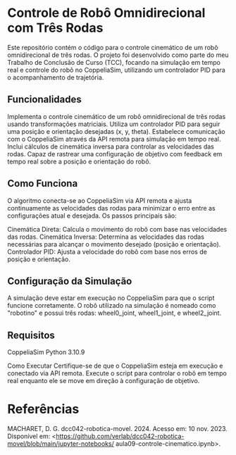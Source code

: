 # Controle de Robô Omnidirecional com Três Rodas
Este repositório contém o código para o controle cinemático de um robô omnidirecional de três rodas. O projeto foi desenvolvido como parte do meu Trabalho de Conclusão de Curso (TCC), focando na simulação em tempo real e controle do robô no CoppeliaSim, utilizando um controlador PID para o acompanhamento de trajetória.

## Funcionalidades
Implementa o controle cinemático de um robô omnidirecional de três rodas usando transformações matriciais.
Utiliza um controlador PID para seguir uma posição e orientação desejadas (x, y, theta).
Estabelece comunicação com o CoppeliaSim através da API remota para simulação em tempo real.
Inclui cálculos de cinemática inversa para controlar as velocidades das rodas.
Capaz de rastrear uma configuração de objetivo com feedback em tempo real sobre a posição e orientação do robô.

## Como Funciona
O algoritmo conecta-se ao CoppeliaSim via API remota e ajusta continuamente as velocidades das rodas para minimizar o erro entre as configurações atual e desejada. Os passos principais são:

Cinemática Direta: Calcula o movimento do robô com base nas velocidades das rodas.
Cinemática Inversa: Determina as velocidades das rodas necessárias para alcançar o movimento desejado (posição e orientação).
Controlador PID: Ajusta a velocidade do robô com base nos erros de posição e orientação.

## Configuração da Simulação
A simulação deve estar em execução no CoppeliaSim para que o script funcione corretamente.
O robô utilizado na simulação é nomeado como "robotino" e possui três rodas: wheel0_joint, wheel1_joint, e wheel2_joint.

## Requisitos
CoppeliaSim
Python 3.10.9

Como Executar
Certifique-se de que o CoppeliaSim esteja em execução e conectado via API remota.
Execute o script para controlar o robô em tempo real enquanto ele se move em direção à configuração de objetivo.


# Referências
MACHARET, D. G. dcc042-robotica-movel. 2024. Acesso em: 10 nov. 2023. Disponível
em: <https://github.com/verlab/dcc042-robotica-movel/blob/main/jupyter-notebooks/
aula09-controle-cinematico.ipynb>.
